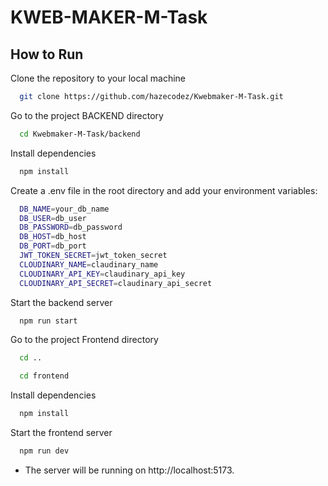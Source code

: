 # KWEB-MAKER-M-Task


## How to Run

Clone the repository to your local machine

```bash
  git clone https://github.com/hazecodez/Kwebmaker-M-Task.git
```

Go to the project BACKEND directory

```bash
  cd Kwebmaker-M-Task/backend
```

Install dependencies

```bash
  npm install
```

Create a .env file in the root directory and add your environment variables:

```bash
  DB_NAME=your_db_name
  DB_USER=db_user
  DB_PASSWORD=db_password
  DB_HOST=db_host
  DB_PORT=db_port
  JWT_TOKEN_SECRET=jwt_token_secret
  CLOUDINARY_NAME=claudinary_name
  CLOUDINARY_API_KEY=claudinary_api_key
  CLOUDINARY_API_SECRET=claudinary_api_secret


```

Start the backend server

```bash
  npm run start
```

Go to the project Frontend directory

```bash
  cd ..
```
```bash
  cd frontend
```

Install dependencies

```bash
  npm install
```

Start the frontend server

```bash
  npm run dev
```


- The server will be running on http://localhost:5173.
